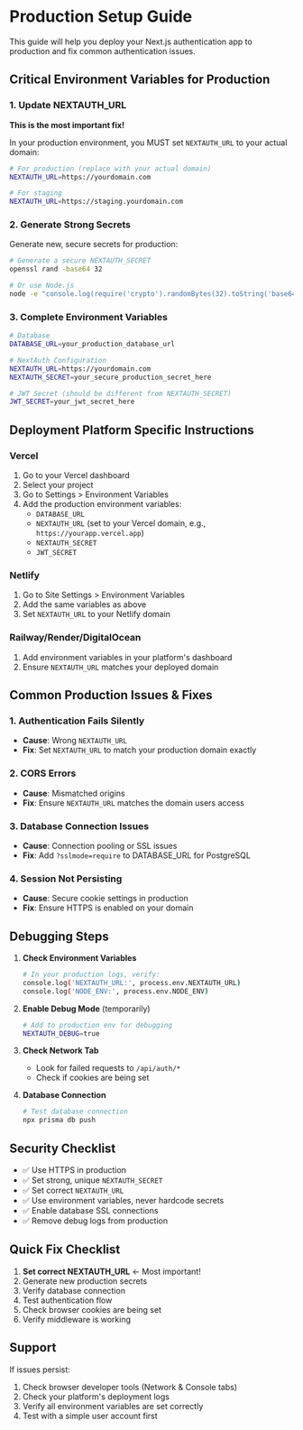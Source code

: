 # Production Setup Guide

This guide will help you deploy your Next.js authentication app to production and fix common authentication issues.

## Critical Environment Variables for Production

### 1. Update NEXTAUTH_URL
**This is the most important fix!**

In your production environment, you MUST set `NEXTAUTH_URL` to your actual domain:

```bash
# For production (replace with your actual domain)
NEXTAUTH_URL=https://yourdomain.com

# For staging
NEXTAUTH_URL=https://staging.yourdomain.com
```

### 2. Generate Strong Secrets
Generate new, secure secrets for production:

```bash
# Generate a secure NEXTAUTH_SECRET
openssl rand -base64 32

# Or use Node.js
node -e "console.log(require('crypto').randomBytes(32).toString('base64'))"
```

### 3. Complete Environment Variables
```bash
# Database
DATABASE_URL=your_production_database_url

# NextAuth Configuration
NEXTAUTH_URL=https://yourdomain.com
NEXTAUTH_SECRET=your_secure_production_secret_here

# JWT Secret (should be different from NEXTAUTH_SECRET)
JWT_SECRET=your_jwt_secret_here
```

## Deployment Platform Specific Instructions

### Vercel
1. Go to your Vercel dashboard
2. Select your project
3. Go to Settings > Environment Variables
4. Add the production environment variables:
   - `DATABASE_URL`
   - `NEXTAUTH_URL` (set to your Vercel domain, e.g., `https://yourapp.vercel.app`)
   - `NEXTAUTH_SECRET`
   - `JWT_SECRET`

### Netlify
1. Go to Site Settings > Environment Variables
2. Add the same variables as above
3. Set `NEXTAUTH_URL` to your Netlify domain

### Railway/Render/DigitalOcean
1. Add environment variables in your platform's dashboard
2. Ensure `NEXTAUTH_URL` matches your deployed domain

## Common Production Issues & Fixes

### 1. Authentication Fails Silently
- **Cause**: Wrong `NEXTAUTH_URL`
- **Fix**: Set `NEXTAUTH_URL` to match your production domain exactly

### 2. CORS Errors
- **Cause**: Mismatched origins
- **Fix**: Ensure `NEXTAUTH_URL` matches the domain users access

### 3. Database Connection Issues
- **Cause**: Connection pooling or SSL issues
- **Fix**: Add `?sslmode=require` to DATABASE_URL for PostgreSQL

### 4. Session Not Persisting
- **Cause**: Secure cookie settings in production
- **Fix**: Ensure HTTPS is enabled on your domain

## Debugging Steps

1. **Check Environment Variables**
   ```bash
   # In your production logs, verify:
   console.log('NEXTAUTH_URL:', process.env.NEXTAUTH_URL)
   console.log('NODE_ENV:', process.env.NODE_ENV)
   ```

2. **Enable Debug Mode** (temporarily)
   ```bash
   # Add to production env for debugging
   NEXTAUTH_DEBUG=true
   ```

3. **Check Network Tab**
   - Look for failed requests to `/api/auth/*`
   - Check if cookies are being set

4. **Database Connection**
   ```bash
   # Test database connection
   npx prisma db push
   ```

## Security Checklist

- ✅ Use HTTPS in production
- ✅ Set strong, unique `NEXTAUTH_SECRET`
- ✅ Set correct `NEXTAUTH_URL`
- ✅ Use environment variables, never hardcode secrets
- ✅ Enable database SSL connections
- ✅ Remove debug logs from production

## Quick Fix Checklist

1. **Set correct NEXTAUTH_URL** ← Most important!
2. Generate new production secrets
3. Verify database connection
4. Test authentication flow
5. Check browser cookies are being set
6. Verify middleware is working

## Support

If issues persist:
1. Check browser developer tools (Network & Console tabs)
2. Check your platform's deployment logs
3. Verify all environment variables are set correctly
4. Test with a simple user account first
